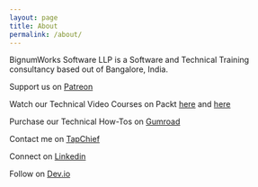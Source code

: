 ```yaml
---
layout: page
title: About
permalink: /about/
---
```


BignumWorks Software LLP is a Software and Technical Training consultancy based out of Bangalore, India. 

Support us on [Patreon](https://www.patreon.com/harishgarg)

Watch our Technical Video Courses on Packt [here](https://www.packtpub.com/books/info/authors/harish-garg) and [here](https://www.packtpub.com/books/info/authors/bignumworks-software-llp)

Purchase our Technical How-Tos on [Gumroad](https://gumroad.com/harishgarg)

Contact me on [TapChief](https://www.tapchief.com/hkgarg)

Connect on [Linkedin](https://www.linkedin.com/in/harishkumargarg/)


Follow on [Dev.io](https://dev.to/harishkgarg)

